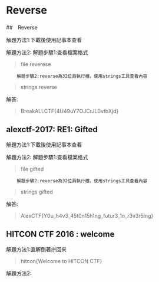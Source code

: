 # Reverse

##　Reverse

解題方法1:下載後使用記事本查看

>

解題方法2:
        解題步驟1:查看檔案格式
        
>file reverese
        
        解題步驟2:reverse為32位員執行檔，使用strings工具查看內容

>strings reverse
        
解答:

>BreakALLCTF{4U49uY7OJCrJL0vtbXjd}


## alexctf-2017: RE1: Gifted

解題方法1:下載後使用記事本查看

>

解題方法2:
        解題步驟1:查看檔案格式
        
>file gifted
        
        解題步驟2:reverse為32位員執行檔，使用strings工具查看內容

>strings gifted
        
解答:

>AlexCTF{Y0u_h4v3_45t0n15h1ng_futur3_1n_r3v3r5ing}


## HITCON CTF 2016 : welcome

解題方法1:直解倒著拼回來

>hitcon{Welcome to HITCON CTF}

解題方法2:

>



